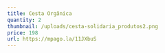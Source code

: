```yaml
---
title: Cesta Orgânica
quantity: 2
thumbnail: /uploads/cesta-solidaria_produtos2.png
price: 198
url: https://mpago.la/11JXbuS
---
```

